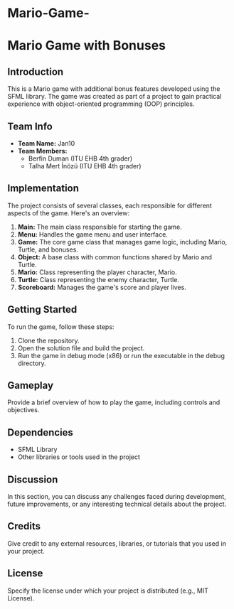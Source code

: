 # Mario-Game-
# Mario Game with Bonuses

## Introduction

This is a Mario game with additional bonus features developed using the SFML library. The game was created as part of a project to gain practical experience with object-oriented programming (OOP) principles.

## Team Info

- **Team Name:** Jan10
- **Team Members:** 
  - Berfin Duman (ITU EHB 4th grader)
  - Talha Mert İnözü (ITU EHB 4th grader)

## Implementation

The project consists of several classes, each responsible for different aspects of the game. Here's an overview:

1. **Main:** The main class responsible for starting the game.
2. **Menu:** Handles the game menu and user interface.
3. **Game:** The core game class that manages game logic, including Mario, Turtle, and bonuses.
4. **Object:** A base class with common functions shared by Mario and Turtle.
5. **Mario:** Class representing the player character, Mario.
6. **Turtle:** Class representing the enemy character, Turtle.
7. **Scoreboard:** Manages the game's score and player lives.

## Getting Started

To run the game, follow these steps:

1. Clone the repository.
2. Open the solution file and build the project.
3. Run the game in debug mode (x86) or run the executable in the debug directory.

## Gameplay

Provide a brief overview of how to play the game, including controls and objectives.

## Dependencies

- SFML Library
- Other libraries or tools used in the project

## Discussion

In this section, you can discuss any challenges faced during development, future improvements, or any interesting technical details about the project.

## Credits

Give credit to any external resources, libraries, or tutorials that you used in your project.

## License

Specify the license under which your project is distributed (e.g., MIT License).

